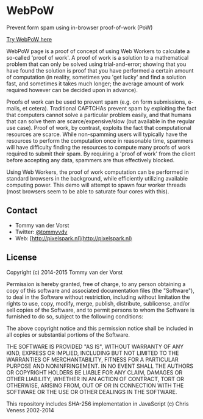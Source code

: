 # WebPoW

Prevent form spam using in-browser proof-of-work (PoW)

[Try WebPoW here](http://pixelspark.github.io/webpow/pow.html)

WebPoW page is a proof of concept of using Web Workers to calculate a so-called 'proof of work'. A proof of work is a solution to a mathematical problem that can only be solved using trial-and-error; showing that you have found the solution is proof that you have performed a certain amount of computation (in reality, sometimes you 'get lucky' and find a solution fast, and sometimes it takes much longer; the average amount of work required however can be decided upon in advance).

Proofs of work can be used to prevent spam (e.g. on form submissions, e-mails, et cetera). Traditional CAPTCHAs prevent spam by exploiting the fact that computers cannot solve a particular problem easily, and that humans that can solve them are scarce/expensive/slow (but available in the regular use case). Proof of work, by contrast, exploits the fact that computational resources are scarce. While non-spamming users will typically have the resources to perform the computation once in reasonable time, spammers will have difficulty finding the resources to compute many proofs of work required to submit their spam. By requiring a 'proof of work' from the client before accepting any data, spammers are thus effectively blocked.

Using Web Workers, the proof of work computation can be performed in standard browsers in the background, while efficiently utilizing available computing power. This demo will attempt to spawn four worker threads (most browsers seem to be able to saturate four cores with this).

## Contact
- Tommy van der Vorst
- Twitter: [@tommyvdv](http://twitter.com/tommyvdv)
- Web: [http://pixelspark.nl](http://pixelspark.nl)

## License

Copyright (c) 2014-2015 Tommy van der Vorst

Permission is hereby granted, free of charge, to any person
obtaining a copy of this software and associated documentation
files (the "Software"), to deal in the Software without
restriction, including without limitation the rights to use,
copy, modify, merge, publish, distribute, sublicense, and/or sell
copies of the Software, and to permit persons to whom the
Software is furnished to do so, subject to the following
conditions:

The above copyright notice and this permission notice shall be
included in all copies or substantial portions of the Software.

THE SOFTWARE IS PROVIDED "AS IS", WITHOUT WARRANTY OF ANY KIND,
EXPRESS OR IMPLIED, INCLUDING BUT NOT LIMITED TO THE WARRANTIES
OF MERCHANTABILITY, FITNESS FOR A PARTICULAR PURPOSE AND
NONINFRINGEMENT. IN NO EVENT SHALL THE AUTHORS OR COPYRIGHT
HOLDERS BE LIABLE FOR ANY CLAIM, DAMAGES OR OTHER LIABILITY,
WHETHER IN AN ACTION OF CONTRACT, TORT OR OTHERWISE, ARISING
FROM, OUT OF OR IN CONNECTION WITH THE SOFTWARE OR THE USE OR
OTHER DEALINGS IN THE SOFTWARE.

This repository includes SHA-256 implementation in JavaScript (c) Chris Veness 2002-2014